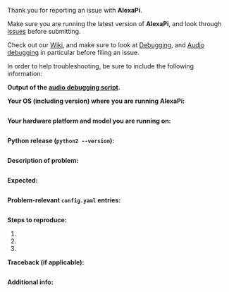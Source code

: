 Thank you for reporting an issue with **AlexaPi**.

Make sure you are running the latest version of **AlexaPi**, and look through [issues](https://github.com/alexa-pi/AlexaPi/issues?utf8=%E2%9C%93&q=) before submitting.

Check out our [Wiki](https://github.com/alexa-pi/AlexaPi/wiki/), and make sure to look at [Debugging](https://github.com/alexa-pi/AlexaPi/wiki/Debugging/), and [Audio debugging](https://github.com/alexa-pi/AlexaPi/wiki/Audio-setup-&-debugging) in particular before filing an issue.

In order to help troubleshooting, be sure to include the following information:

**Output of the [audio debugging script](https://github.com/alexa-pi/AlexaPi/wiki/Audio-setup-&-debugging#audio-debugging-script).**

**Your OS (including version) where you are running AlexaPi:**
```
```

**Your hardware platform and model you are running on:**
```

```

**Python release (`python2 --version`):**
```

```

**Description of problem:**
```

```

**Expected:**
```

```

**Problem-relevant `config.yaml` entries:**
```

```

**Steps to reproduce:**

1. 
2. 
3. 

**Traceback (if applicable):**
```

```

**Additional info:**
```

```
